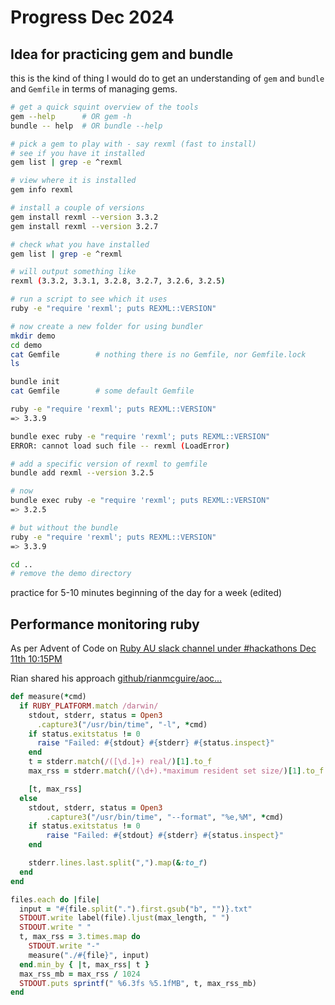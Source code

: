 # Progress Dec 2024

## Idea for practicing gem and bundle

this is the kind of thing I would do to get an understanding of `gem` and
`bundle` and `Gemfile` in terms of managing gems.

```sh
# get a quick squint overview of the tools
gem --help      # OR gem -h
bundle -- help  # OR bundle --help

# pick a gem to play with - say rexml (fast to install)
# see if you have it installed
gem list | grep -e ^rexml

# view where it is installed
gem info rexml

# install a couple of versions
gem install rexml --version 3.3.2
gem install rexml --version 3.2.7

# check what you have installed
gem list | grep -e ^rexml

# will output something like
rexml (3.3.2, 3.3.1, 3.2.8, 3.2.7, 3.2.6, 3.2.5)

# run a script to see which it uses
ruby -e "require 'rexml'; puts REXML::VERSION"

# now create a new folder for using bundler
mkdir demo
cd demo
cat Gemfile        # nothing there is no Gemfile, nor Gemfile.lock
ls

bundle init
cat Gemfile        # some default Gemfile

ruby -e "require 'rexml'; puts REXML::VERSION"
=> 3.3.9

bundle exec ruby -e "require 'rexml'; puts REXML::VERSION"
ERROR: cannot load such file -- rexml (LoadError)

# add a specific version of rexml to gemfile
bundle add rexml --version 3.2.5

# now
bundle exec ruby -e "require 'rexml'; puts REXML::VERSION"
=> 3.2.5

# but without the bundle
ruby -e "require 'rexml'; puts REXML::VERSION"
=> 3.3.9

cd ..
# remove the demo directory
```

practice for 5-10 minutes beginning of the day for a week (edited)

## Performance monitoring ruby

As per Advent of Code on [Ruby AU slack channel under #hackathons Dec 11th
10:15PM](
https://rubyau.slack.com/archives/CHHUB1VHD/p1733915773478149?thread_ts=1733908866.680359&cid=CHHUB1VHD)

Rian shared his approach [github/rianmcguire/aoc...](
https://github.com/rianmcguire/aoc/blob/8e2f73389e552add1c71eb49f35b2546a5a3d14d/perf.rb#L15)

```ruby
def measure(*cmd)
  if RUBY_PLATFORM.match /darwin/
    stdout, stderr, status = Open3
      .capture3("/usr/bin/time", "-l", *cmd)
    if status.exitstatus != 0
      raise "Failed: #{stdout} #{stderr} #{status.inspect}"
    end
    t = stderr.match(/([\d.]+) real/)[1].to_f
    max_rss = stderr.match(/(\d+).*maximum resident set size/)[1].to_f / 1024

    [t, max_rss]
  else
    stdout, stderr, status = Open3
        .capture3("/usr/bin/time", "--format", "%e,%M", *cmd)
    if status.exitstatus != 0
        raise "Failed: #{stdout} #{stderr} #{status.inspect}"
    end

    stderr.lines.last.split(",").map(&:to_f)
  end
end

files.each do |file|
  input = "#{file.split(".").first.gsub("b", "")}.txt"
  STDOUT.write label(file).ljust(max_length, " ")
  STDOUT.write " "
  t, max_rss = 3.times.map do
    STDOUT.write "-"
    measure("./#{file}", input)
  end.min_by { |t, max_rss| t }
  max_rss_mb = max_rss / 1024
  STDOUT.puts sprintf(" %6.3fs %5.1fMB", t, max_rss_mb)
end
```
